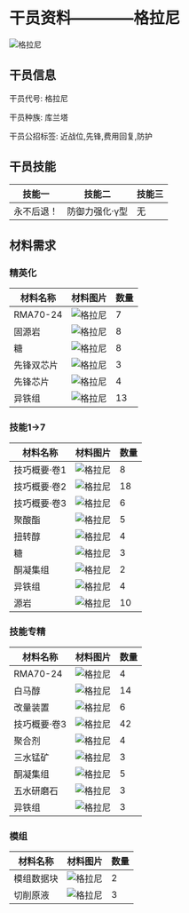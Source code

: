 # 干员资料————格拉尼

![格拉尼](./oprImages/格拉尼.png)

## 干员信息

干员代号: 格拉尼

干员种族: 库兰塔

干员公招标签: 近战位,先锋,费用回复,防护

## 干员技能

| 技能一       | 技能二   | 技能三 |
| ------------ | -------- | ------ |
| 永不后退！ | 防御力强化·γ型 | 无 |

## 材料需求

### 精英化

| 材料名称      | 材料图片 | 数量  |
|---------|---------|-----|
| RMA70-24 | ![格拉尼](./matIcons/RMA70-24.png)  |   7  |
| 固源岩 | ![格拉尼](./matIcons/固源岩.png)  |   8  |
| 糖 | ![格拉尼](./matIcons/糖.png)  |   8  |
| 先锋双芯片 | ![格拉尼](./matIcons/先锋双芯片.png)  |   3  |
| 先锋芯片 | ![格拉尼](./matIcons/先锋芯片.png)  |   4  |
| 异铁组 | ![格拉尼](./matIcons/异铁组.png)  |   13  |

### 技能1→7

| 材料名称      | 材料图片 | 数量  |
|---------|---------|-----|
| 技巧概要·卷1 | ![格拉尼](./matIcons/技巧概要·卷1.png)  |   8  |
| 技巧概要·卷2 | ![格拉尼](./matIcons/技巧概要·卷2.png)  |   18  |
| 技巧概要·卷3 | ![格拉尼](./matIcons/技巧概要·卷3.png)  |   6  |
| 聚酸酯 | ![格拉尼](./matIcons/聚酸酯.png)  |   5  |
| 扭转醇 | ![格拉尼](./matIcons/扭转醇.png)  |   4  |
| 糖 | ![格拉尼](./matIcons/糖.png)  |   3  |
| 酮凝集组 | ![格拉尼](./matIcons/酮凝集组.png)  |   2  |
| 异铁组 | ![格拉尼](./matIcons/异铁组.png)  |   4  |
| 源岩 | ![格拉尼](./matIcons/源岩.png)  |   10  |

### 技能专精

| 材料名称      | 材料图片 | 数量  |
|---------|---------|-----|
| RMA70-24 | ![格拉尼](./matIcons/RMA70-24.png)  |   4  |
| 白马醇 | ![格拉尼](./matIcons/白马醇.png)  |   14  |
| 改量装置 | ![格拉尼](./matIcons/改量装置.png)  |   6  |
| 技巧概要·卷3 | ![格拉尼](./matIcons/技巧概要·卷3.png)  |   42  |
| 聚合剂 | ![格拉尼](./matIcons/聚合剂.png)  |   4  |
| 三水锰矿 | ![格拉尼](./matIcons/三水锰矿.png)  |   3  |
| 酮凝集组 | ![格拉尼](./matIcons/酮凝集组.png)  |   5  |
| 五水研磨石 | ![格拉尼](./matIcons/五水研磨石.png)  |   3  |
| 异铁组 | ![格拉尼](./matIcons/异铁组.png)  |   3  |

### 模组

| 材料名称      | 材料图片 | 数量  |
|---------|---------|-----|
| 模组数据块 | ![格拉尼](./暂无材料图片)  |   2  |
| 切削原液 | ![格拉尼](./matIcons/切削原液.png)  |   3  |

